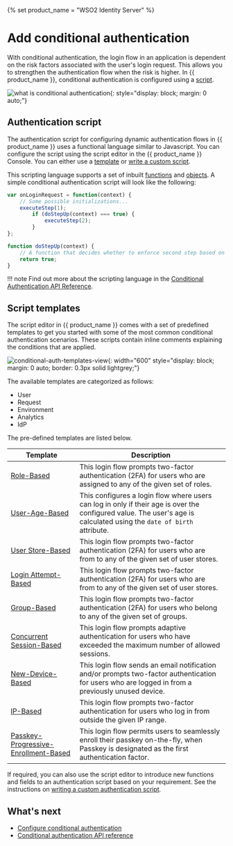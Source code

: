 {% set product_name = "WSO2 Identity Server" %}

# Add conditional authentication

With conditional authentication, the login flow in an application is dependent on the risk factors associated with the user's login request.
This allows you to strengthen the authentication flow when the risk is higher. In {{ product_name }}, conditional authentication is configured using a [script](#authentication-script).

![what is conditional authentication]({{base_path}}/assets/img/guides/conditional-auth/conditional-auth-intro.png){: style="display: block; margin: 0 auto;"}

## Authentication script

The authentication script for configuring dynamic authentication flows in {{ product_name }} uses a functional language similar to Javascript. You can configure the script using the script editor in the {{ product_name }} Console. You can either use a [template](#script-templates) or [write a custom script]({{base_path}}/guides/authentication/conditional-auth/write-your-first-script/).

This scripting language supports a set of inbuilt [functions]({{base_path}}/references/conditional-auth/api-reference/#utility-functions) and [objects]({{base_path}}/references/conditional-auth/api-reference/#object-reference). A simple conditional authentication script will look like the following:

```js
var onLoginRequest = function(context) {
    // Some possible initializations...
    executeStep(1);
        if (doStepUp(context) === true) { 
            executeStep(2);
        }
};

function doStepUp(context) {
    // A function that decides whether to enforce second step based on the request context.
    return true;
}
```

!!! note
    Find out more about the scripting language in the [Conditional Authentication API Reference]({{base_path}}/references/conditional-auth/api-reference/).

## Script templates

The script editor in {{ product_name }} comes with a set of predefined templates to get you started with some of the most common conditional authentication scenarios. These scripts contain inline comments explaining the conditions that are applied.

![conditional-auth-templates-view]({{base_path}}/assets/img/guides/conditional-auth/conditional-auth-templates.png){: width="600" style="display: block; margin: 0 auto; border: 0.3px solid lightgrey;"}

<!--
You can define scripts that can consider the following evaluation criteria:

- User attributes
- User behavior
- Authentication Request Attributes
- Application attributes

You can define dynamic authentication flows that can perform actions similar to the following:

- Control the authentication step selection
- Change user attributes
- Send email notifications
- Redirect users to an error page etc. 

We will discuss the scenario that the template covers, the prerequisites, the
required parameters, the default authentication steps, and how you can try out the behavior of this template.
-->

The available templates are categorized as follows:

- User
- Request
- Environment
- Analytics
- IdP

The pre-defined templates are listed below.

| Template  | Description |
|-----------|-------------|
| [Role-Based]({{base_path}}/guides/authentication/conditional-auth/role-based-template/) | This login flow prompts two-factor authentication (2FA) for users who are assigned to any of the given set of roles. |
| [User-Age-Based]({{base_path}}/guides/authentication/conditional-auth/user-age-based-template/) | This configures a login flow where users can log in only if their age is over the configured value. The user's age is calculated using the `date of birth` attribute. |
| [User Store-Based]({{base_path}}/guides/authentication/conditional-auth/user-store-based-template/) | This login flow prompts two-factor authentication (2FA) for users who are from to any of the given set of user stores.  |
| [Login Attempt-Based]({{base_path}}/guides/authentication/conditional-auth/login-attempt-based-template/) | This login flow prompts two-factor authentication (2FA) for users who are from to any of the given set of user stores. |
| [Group-Based]({{base_path}}/guides/authentication/conditional-auth/group-based-template/)  | This login flow prompts two-factor authentication (2FA) for users who belong to any of the given set of groups. |
| [Concurrent Session-Based]({{base_path}}/guides/authentication/conditional-auth/concurrent-session-based-template/) | This login flow prompts adaptive authentication for users who have exceeded the maximum number of allowed sessions.|
| [New-Device-Based]({{base_path}}/guides/authentication/conditional-auth/new-device-based-template/) | This login flow sends an email notification and/or prompts two-factor authentication for users who are logged in from a previously unused device. |
| [IP-Based]({{base_path}}/guides/authentication/conditional-auth/ip-based-template/) | This login flow prompts two-factor authentication for users who log in from outside the given IP range. |
| [Passkey-Progressive-Enrollment-Based]({{base_path}}/guides/authentication/conditional-auth/passkey-progressive-enrollment-based-template/) | This login flow permits users to seamlessly enroll their passkey on-the-fly, when Passkey is designated as the first authentication factor. |

If required, you can also use the script editor to introduce new functions and fields to an authentication script based on your requirement. See the instructions on [writing a custom authentication script]({{base_path}}/guides/authentication/conditional-auth/write-your-first-script/).

## What's next

- [Configure conditional authentication]({{base_path}}/guides/authentication/conditional-auth/configure-conditional-auth/)
- [Conditional authentication API reference]({{base_path}}/references/conditional-auth/api-reference/)
